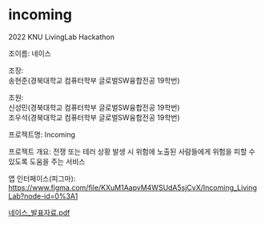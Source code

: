 # incoming
2022 KNU LivingLab Hackathon 

조이름: 네이스

조장:  
송현준(경북대학교 컴퓨터학부 글로벌SW융합전공 19학번)

조원:  
신성민(경북대학교 컴퓨터학부 글로벌SW융합전공 19학번)  
조우석(경북대학교 컴퓨터학부 글로벌SW융합전공 19학번)

프로젝트명: Incoming

프로젝트 개요: 전쟁 또는 테러 상황 발생 시 위험에 노출된 사람들에게 위험을 피할 수 있도록 도움을 주는 서비스

앱 인터페이스(피그마): https://www.figma.com/file/KXuM1AapvM4WSUdA5sjCvX/Incoming_LivingLab?node-id=0%3A1

[네이스_발표자료.pdf](https://github.com/HyeonJunSong/incoming/files/10503064/_.pdf)
